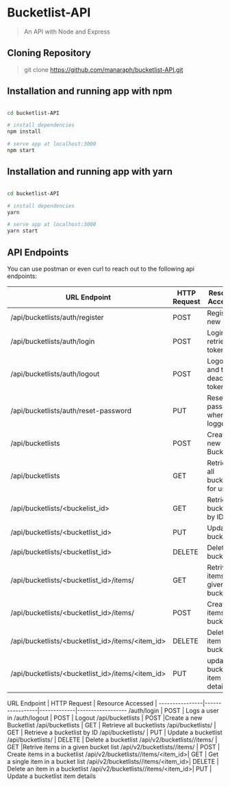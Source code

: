 # Bucketlist-API
> An API with Node and Express 

## Cloning Repository
> git clone https://github.com/manaraph/bucketlist-API.git

## Installation and running app with npm
``` bash

cd bucketlist-API

# install dependencies
npm install 

# serve app at localhost:3000
npm start

```
## Installation and running app with yarn
``` bash

cd bucketlist-API

# install dependencies
yarn 

# serve app at localhost:3000
yarn start

```


## API Endpoints
You can use postman or even curl to reach out to the following api endpoints:

URL Endpoint	|               HTTP Request   | Resource Accessed | Access Type|
----------------|-----------------|-------------|------------------
/api/bucketlists/auth/register   |      POST	| Register a new user|publc
/api/bucketlists/auth/login	  |     POST	| Login and retrieve token|public
/api/bucketlists/auth/logout	  |     POST	| Logout and thus deactivate token|public
/api/bucketlists/auth/reset-password	  |     PUT	| Reset your password when logged in|private
/api/bucketlists	              |      POST	|Create a new Bucketlist|private
/api/bucketlists	              |      GET	|     Retrieve all bucketlists for user|private
/api/bucketlists/<buckelist_id>            |  	GET	    | Retrieve a bucketlist by ID | private
/api/bucketlists/<bucketlist_id>	          |      PUT	|     Update a bucketlist |private
/api/bucketlists/<bucketlist_id>	          |      DELETE	| Delete a bucketlist |private
/api/bucketlists/<bucketlist_id>/items/  |           GET    |Retrive items in a given bucket list|private
/api/bucketlists/<bucketlist_id>/items/     |     POST	| Create items in a bucketlist |private
/api/bucketlists/<bucketlist_id>/items/<item_id>|	DELETE	| Delete an item in a bucketlist |prvate
/api/bucketlists/<bucketlist_id>/items/<item_id>|	PUT   	|update a bucketlist item details |private

URL Endpoint	|               HTTP Request   | Resource Accessed |
----------------|-----------------|-------------|------------------
/auth/login	  |     POST	| Logs a user in
/auth/logout	  |     POST	| Logout
/api/bucketlists	              |      POST	|Create a new Bucketlist
/api/bucketlists	              |      GET	|     Retrieve all bucketlists
/api/bucketlists/<id>            |  	GET	    | Retrieve a bucketlist by ID
/api/bucketlists/<id>	          |      PUT	|     Update a bucketlist
/api/bucketlists/<id>	          |      DELETE	| Delete a bucketlist
/api/v2/bucketlists/<id>/items/  |           GET    |Retrive items in a given bucket list
/api/v2/bucketlists/<id>/items/     |     POST	| Create items in a bucketlist 
/api/v2/bucketlists/<id>/items/<item_id>|	GET	| Get a single item in a bucket list
/api/v2/bucketlists/<id>/items/<item_id>|	DELETE	| Delete an item in a bucketlist 
/api/v2/bucketlists/<id>/items/<item_id>|	PUT   	| Update a bucketlist item details 
